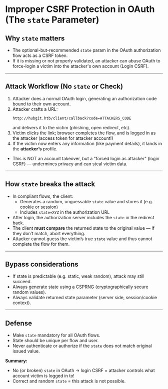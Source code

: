 # Improper CSRF Protection in OAuth (The `state` Parameter)

## Why `state` matters
- The optional-but-recommended `state` param in the OAuth authorization flow acts as a CSRF token.
- If it is missing or not properly validated, an attacker can abuse OAuth to force-login a victim into the attacker's own account (Login CSRF).

---

## Attack Workflow (No `state` or Check)
1. Attacker does a normal OAuth login, generating an authorization code bound to their own account.
2. Attacker crafts a URL:
   ```
   http://hubgit.htb/client/callback?code=ATTACKERS_CODE
   ```
   and delivers it to the victim (phishing, open redirect, etc).
3. Victim clicks the link; browser completes the flow, and is logged in as the attacker (access token for attacker account!)
4. If the victim now enters any information (like payment details), it lands in the **attacker’s** profile.
- This is NOT an account takeover, but a "forced login as attacker" (login CSRF) — undermines privacy and can steal victim data.

---

## How `state` breaks the attack
- In compliant flows, the client:
  - Generates a random, unguessable `state` value and stores it (e.g. cookie or session)
  - Includes `state=XYZ` in the authorization URL
- After login, the authorization server includes the `state` in the redirect back.
- The client **must compare** the returned state to the original value — if they don’t match, abort everything.
- Attacker cannot guess the victim’s true `state` value and thus cannot complete the flow for them.

---

## Bypass considerations
- If state is predictable (e.g. static, weak random), attack may still succeed.
- Always generate state using a CSPRNG (cryptographically secure random values).
- Always validate returned state parameter (server side, session/cookie context).

---
## Defense
- Make `state` mandatory for all OAuth flows.
- State should be unique per flow and user.
- Never authenticate or authorize if the `state` does not match original issued value.

**Summary:**
- No (or broken) `state` in OAuth → login CSRF = attacker controls what account victim is logged in to!
- Correct and random `state` = this attack is not possible.
